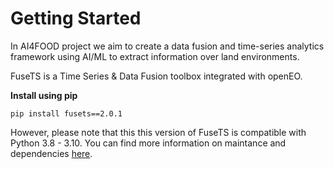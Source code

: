 # Getting Started

In AI4FOOD project we aim to create a data fusion and time-series analytics framework using AI/ML to extract information over land environments.

FuseTS is a Time Series & Data Fusion toolbox integrated with openEO.

**Install using pip** 

`pip install fusets==2.0.1`

However, please note that this this version of FuseTS is compatible with Python 3.8 - 3.10. You can find more information on maintance and dependencies [here](maintenance.rst).